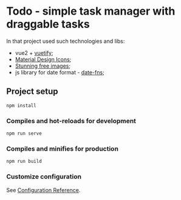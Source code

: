# Todo - simple task manager with draggable tasks
In that project used such technologies and libs:
- vue2 + [vuetify](https://vuetifyjs.com/en/);
- [Material Design Icons](https://materialdesignicons.com/);
- [Stunning free images](https://pixabay.com/);
- js library for date format - [date-fns](https://date-fns.org/);

## Project setup
```
npm install
```

### Compiles and hot-reloads for development
```
npm run serve
```

### Compiles and minifies for production
```
npm run build
```

### Customize configuration
See [Configuration Reference](https://cli.vuejs.org/config/).

